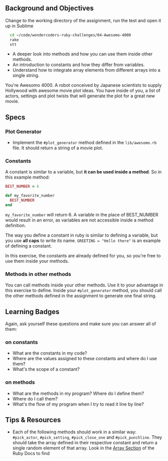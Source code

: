 ## Background and Objectives

Change to the working directory of the assignment, run the test and open it up in Sublime

```bash
  cd ~/code/wondercoders-ruby-challenges/04-Awesomo-4000
  rake
  stt
```

- A deeper look into methods and how you can use them inside other methods.
- An introduction to constants and how they differ from variables.
- Understand how to integrate array elements from different arrays into a single string.

You're Awesomo 4000. A robot conceived by Japanese scientists to supply Hollywood with awesome movie plot ideas. You have inside of you, a list of actors, settings and plot twists that will generate the plot for a great new movie.

## Specs

### Plot Generator

- Implement the `#plot_generator` method defined in the `lib/awesomo.rb` file. It should return a string of a movie plot.

### Constants

A constant is similar to a variable, but **it can be used inside a method**. So in this example method:

```ruby
BEST_NUMBER = 6

def my_favorite_number
  BEST_NUMBER
end

```

`my_favorite_number` will return 6. A variable in the place of BEST_NUMBER would result in an error, as variables are not accessible inside a method definition.

The way you define a constant in ruby is similar to defining a variable, but you use **all caps** to write its name. `GREETING = "Hello there"` is an example of defining a constant.

In this exercise, the constants are already defined for you, so you're free to use them inside your methods.

### Methods in other methods

You can call methods inside your other methods. Use it to your advantage in this exercise to define. Inside your `#plot_generator` method, you should call the other methods defined in the assignment to generate one final string.

## Learning Badges

Again, ask yourself these questions and make sure you can answer all of them:

### on constants
* What are the constants in my code?
* Where are the values assigned to these constants and where do I use them?
* What's the scope of a constant?

### on methods
* What are the methods in my program? Where do I define them?
* Where do I call them?
* What's the flow of my program when I try to read it line by line?


## Tips & Resources
* Each of the following methods should work in a similar way: `#pick_actor`, `#pick_setting`, `#pick_close_one` and `#pick_punchline`. They should take the array defined in their respective constant and return a single random element of that array. Look in the [Array Section](http://ruby-doc.org/core-2.3.0/Array.html) of the Ruby Docs to find
